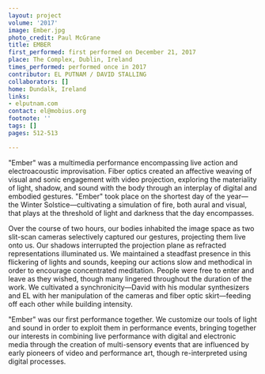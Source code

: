```yaml
---
layout: project
volume: '2017'
image: Ember.jpg
photo_credit: Paul McGrane
title: EMBER
first_performed: first performed on December 21, 2017
place: The Complex, Dublin, Ireland
times_performed: performed once in 2017
contributor: EL PUTNAM / DAVID STALLING
collaborators: []
home: Dundalk, Ireland
links:
- elputnam.com
contact: el@mobius.org
footnote: ''
tags: []
pages: 512-513

---
```


"Ember" was a multimedia performance encompassing live action and electroacoustic improvisation. Fiber optics created an affective weaving of visual and sonic engagement with video projection, exploring the materiality of light, shadow, and sound with the body through an interplay of digital and embodied gestures. "Ember" took place on the shortest day of the year—the Winter Solstice—cultivating a simulation of fire, both aural and visual, that plays at the threshold of light and darkness that the day encompasses.

Over the course of two hours, our bodies inhabited the image space as two slit-scan cameras selectively captured our gestures, projecting them live onto us. Our shadows interrupted the projection plane as refracted representations illuminated us. We maintained a steadfast presence in this flickering of lights and sounds, keeping our actions slow and methodical in order to encourage concentrated meditation. People were free to enter and leave as they wished, though many lingered throughout the duration of the work. We cultivated a synchronicity—David with his modular synthesizers and EL with her manipulation of the cameras and fiber optic skirt—feeding off each other while building intensity.

"Ember" was our first performance together. We customize our tools of light and sound in order to exploit them in performance events, bringing together our interests in combining live performance with digital and electronic media through the creation of multi-sensory events that are influenced by early pioneers of video and performance art, though re-interpreted using digital processes.
